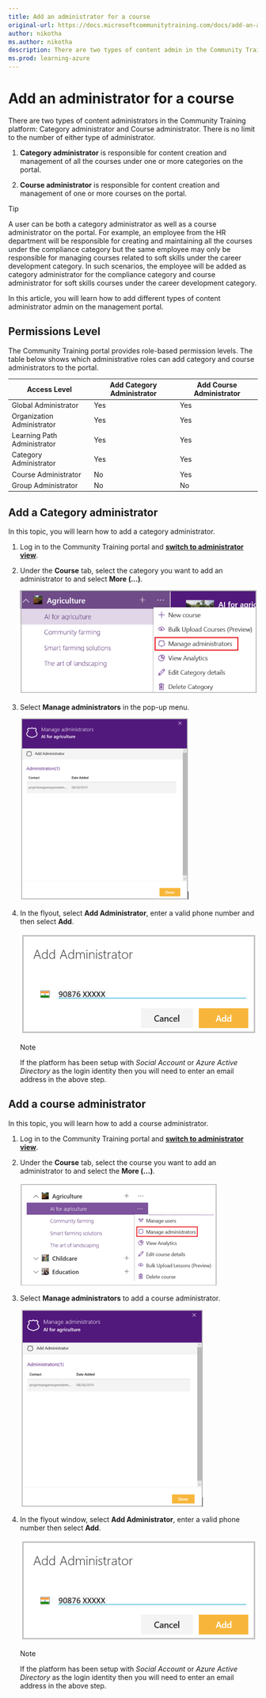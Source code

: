 ```yaml
---
title: Add an administrator for a course
original-url: https://docs.microsoftcommunitytraining.com/docs/add-an-administrator-for-a-course
author: nikotha
ms.author: nikotha
description: There are two types of content admin in the Community Training platform – Category administrator and Course administrator.
ms.prod: learning-azure
---
```


# Add an administrator for a course

There are two types of content administrators in the Community Training platform: Category administrator and Course administrator. There is no limit to the number of either type of administrator.

1. **Category administrator** is responsible for content creation and management of all the courses under one or more categories on the portal.

2. **Course administrator** is responsible for content creation and management of one or more courses on the portal.

> [!TIP]
> A user can be both a category administrator as well as a course administrator on the portal. For example, an employee from the HR department will be responsible for creating and maintaining all the courses under the compliance category but the same employee may only be responsible for managing courses related to soft skills under the career development category. In such scenarios, the employee will be added as category administrator for the compliance category and course administrator for soft skills courses under the career development category.

In this article, you will learn how to add different types of content administrator admin on the management portal.

## Permissions Level

The Community Training portal provides role-based permission levels. The table below shows which administrative roles can add category and course administrators to the portal.

| Access Level  | Add Category Administrator | Add Course Administrator |
| --- | --- | --- |
| Global Administrator | Yes | Yes |
| Organization Administrator | Yes | Yes |
| Learning Path Administrator | Yes | Yes |
| Category Administrator | Yes | Yes |
| Course Administrator | No | Yes |
| Group Administrator | No | No |

## Add a Category administrator

In this topic, you will learn how to add a category administrator.

1. Log in to the Community Training portal and [**switch to administrator view**](../../../get-started/step-by-step-configuration-guide.md#step-2--switch-to-administrator-view-of-the-portal).

1. Under the **Course** tab, select the category you want to add an administrator to and select **More (...)**.

    ![Manage admin drop down](../../../media/Manage%20admin%20drop%20down.png)

1. Select **Manage administrators** in the pop-up menu.

    ![Add cat admin](../../../media/Add%20cat%20admin.png)

1. In the flyout, select **Add Administrator**, enter a valid phone number and then select **Add**.

    ![Add administrator phone number\(1\)](../../../media/Add%20administrator%20phone%20number%281%29.png)

    > [!NOTE]
    > If the platform has been setup with *Social Account* or *Azure Active Directory* as the login identity then you will need to enter an email address in the above step.

## Add a course administrator

In this topic, you will learn how to add a course administrator.

1. Log in to the Community Training portal and [**switch to administrator view**](../../../get-started/step-by-step-configuration-guide.md#step-2--switch-to-administrator-view-of-the-portal).

1. Under the **Course** tab, select the course you want to add an administrator to and select the **More (...)**.

    ![Manage Admin drop down](../../../media/Manage%20Admn%20drop%20down.png)

1. Select **Manage administrators** to add a course administrator.

    ![Manage Admin_add](../../../media/Manage%20Admin_add.png)

1. In the flyout window, select **Add Administrator**, enter a valid phone number then select **Add**.

    ![Add administrator phone number](../../../media/Add%20administrator%20phone%20number.png)

    > [!NOTE]
    > If the platform has been setup with *Social Account* or *Azure Active Directory* as the login identity then you will need to enter an email address in the above step.
